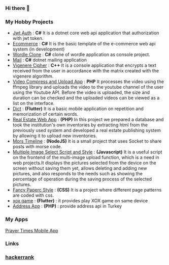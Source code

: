 ### Hi there 👋

<!--
Entity Framework, Linq, Hangfire, Autofac, Automapper
**teavun/teavun** is a ✨ _special_ ✨ repository because its `README.md` (this file) appears on your GitHub profile.
- 👯 I’m looking to collaborate on ...
- 💬 Ask me about ...
- 🤔 I’m looking for Remote Back-end Developer Jobs
- 📫 How to reach me: ...
- 😄 Pronouns: ...
- ⚡ Fun fact: ...
-->

### My Hobby Projects
<!--- 🔭 I’m currently working on indie mobile projects 
 🌱 I’m currently learning python --->

 - [Jwt Auth](https://github.com/bnurd/dotnet-webapi-jwt-auth) :  **C#** It is a dotnet core web api application that authorization with jwt token.
 - [Ecommerce](https://github.com/bnurd/ecommerce) : **C#** It is the basic template of the e-commerce web api system (in development)
 - [Wordle Clone](https://github.com/bnurd/wordle_clone_console) : **C#** clone of wordle application as console project.
 - [Mail](https://github.com/bnurd/mailto) : **C#** dotnet mailing application
 - [Vigenere Cipher](https://github.com/bnurd/vigenere-cipher) :  **C++** It is a console application that encrypts a text received from the user in accordance with the matrix created with the vigenere algorithm.
 - [Video Compress and Upload App](https://github.com/bnurd/ffmpeg-youtube-api) : **PHP** It processes the video using the ffmpeg library and uploads the video to the youtube channel of the user using the Youtube API. Before the video is uploaded, the size and duration can be checked and the uploaded videos can be viewed as a list on the interface.
 - [Dict](https://github.com/bnurd/dict) : **(Flutter)** It is a basic mobile application on repetition and memorization of certain words. 
 - [Real Estate Web App](https://github.com/bnurd/capacityhome) : **(PHP)** In this project we prepared a database and took the institution's own inventories by extracting html from the previously used system and developed a real estate publishing system by allowing it to upload new inventories.
 - [Mors Timeline](https://github.com/bnurd/nodejsmorstimeline) : **(NodeJS)** It is a small project that uses Socket to share posts with morse code.
 - [Multiple Image Select Script and Style](https://github.com/bnurd/multiple-image-upload) : **(Javascript)** It is a useful script on the frontend of the multi-image upload function, which is a need in web projects.It displays the pictures selected from the device on the screen without saving them yet, allows deleting and adding new pictures, and also responds to the needs such as showing the percentage of operation during the saving process of the selected pictures.
 - [Fancy Paperc Style](https://github.com/bnurd/fancy_papers) : **(CSS)** It is a project where different page patterns are coded with css.
 - [xox game](https://github.com/bnurd/xox) : **(Flutter)** : it provides play XOX game on same device
 - [Address App](https://github.com/bnurd/address) : **(PHP)** : provide address api in Turkey
  
 
### My Apps
[Prayer Times Mobile App](https://play.google.com/store/apps/details?id=com.tesadumuefkar.pray_app)

### Links
 ### [hackerrank](https://www.hackerrank.com/bnurdincer) 
  
 
